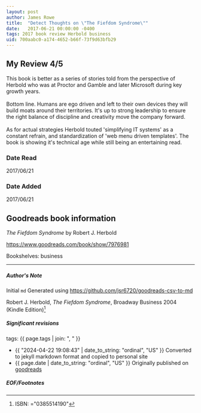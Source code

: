 ```yaml
---
layout: post
author: James Rowe
title:  "Detect Thoughts on \"The Fiefdom Syndrome\""
date:   2017-06-21 00:00:00 -0400
tags: 2017 book review Herbold business
uid: 700aabc0-a174-4652-b66f-73f9d63bfb29
---
```


<!-- highly dependent on how you personally use jekyll templates, and how you want this to show up -->
<!-- escape any jekyll keys with double brackets -->

## My Review 4/5

This book is better as a series of stories told from the perspective of Herbold who was at Proctor and Gamble and later Microsoft during key growth years.<br/><br/>Bottom line. Humans are ego driven and left to their own devices they will build moats around their territories. It's up to strong leadership to ensure the right balance of discipline and creativity move the company forward.<br/><br/>As for actual strategies Herbold touted 'simplifying IT systems' as a constant refrain, and standardization of 'web menu driven templates'. The book is showing it's technical age while still being an entertaining read.

### Date Read
2017/06/21

### Date Added
2017/06/21

## Goodreads book information

*The Fiefdom Syndrome* by Robert J. Herbold

https://www.goodreads.com/book/show/7976981

Bookshelves: business

---

##### Author's Note

Initial `md` Generated using https://github.com/jsr6720/goodreads-csv-to-md

Robert J. Herbold, *The Fiefdom Syndrome*,  Broadway Business 2004 (Kindle Edition)[^1]

##### Significant revisions

tags: {{ page.tags | join: ", " }} <!-- todo move this somewhere -->

- {{ "2024-04-22 19:08:43" | date_to_string: "ordinal", "US" }} Converted to jekyll markdown format and copied to personal site
- {{ page.date | date_to_string: "ordinal", "US" }} Originally published on [goodreads](https://www.goodreads.com)

##### EOF/Footnotes

[^1]: ISBN: ="0385514190"